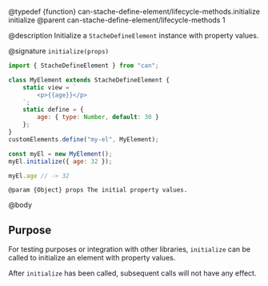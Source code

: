 @typedef {function} can-stache-define-element/lifecycle-methods.initialize initialize
@parent can-stache-define-element/lifecycle-methods 1

@description Initialize a `StacheDefineElement` instance with property values.

@signature `initialize(props)`

```js
import { StacheDefineElement } from "can";

class MyElement extends StacheDefineElement {
	static view = `
		<p>{{age}}</p>
	`;
	static define = {
		age: { type: Number, default: 30 }
	};
}
customElements.define("my-el", MyElement);

const myEl = new MyElement();
myEl.initialize({ age: 32 });

myEl.age // -> 32
```

	@param {Object} props The initial property values.

@body

## Purpose

For testing purposes or integration with other libraries, `initialize` can be called to initialize an element with property values.

After `initialize` has been called, subsequent calls will not have any effect.
